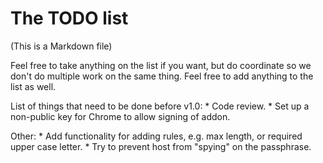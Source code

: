 The TODO list
=============

(This is a Markdown file)

Feel free to take anything on the list if you want, but do coordinate
so we don't do multiple work on the same thing. Feel free to add
anything to the list as well.

List of things that need to be done before v1.0:
     * Code review.
     * Set up a non-public key for Chrome to allow signing of addon.

Other:
     * Add functionality for adding rules, e.g. max length, or required upper case letter.
     * Try to prevent host from "spying" on the passphrase.
